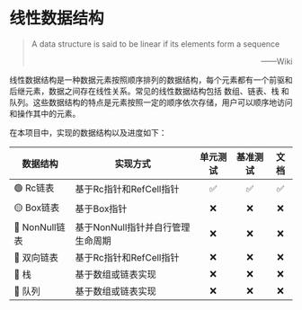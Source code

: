 # 线性数据结构

> A data structure is said to be linear if its elements form a sequence
>
> <p align=right>——Wiki</p>

线性数据结构是一种数据元素按照顺序排列的数据结构，每个元素都有一个前驱和后继元素，数据之间存在线性关系。常见的线性数据结构包括 数组、链表、栈 和 队列。这些数据结构的特点是元素按照一定的顺序依次存储，用户可以顺序地访问和操作其中的元素。

在本项目中，实现的数据结构以及进度如下：

| 数据结构 | 实现方式 | 单元测试 | 基准测试 | 文档 |
| --- | --- | :---: | :---: | :---: |
| 🟢 Rc链表 | 基于Rc指针和RefCell指针 | ✅ | ✅ | ✅ |
| 🟡 Box链表 | 基于Box指针 | ❌ | ❌ | ❌ |
| 🔴 NonNull链表 | 基于NonNull指针并自行管理生命周期 | ❌ | ❌ | ❌ |
| 🔴 双向链表 | 基于Rc指针和RefCell指针 | ❌ | ❌ | ❌ |
| 🔴 栈 | 基于数组或链表实现 | ❌ | ❌ | ❌ |
| 🔴 队列 | 基于数组或链表实现 | ❌ | ❌ | ❌ |
